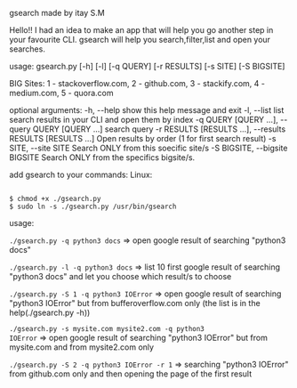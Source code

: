 gsearch made by itay S.M

Hello!!
I had an idea to make an app that will help you go another step in your favourite CLI.
gsearch will help you search,filter,list and open your searches.

usage: gsearch.py [-h] [-l] [-q QUERY] [-r RESULTS]
                  [-s SITE] [-S BIGSITE]

BIG Sites: 1 - stackoverflow.com, 2 - github.com, 3 - stackify.com, 4 -
medium.com, 5 - quora.com

optional arguments:
  -h, --help            show this help message and exit
  -l, --list            list search results in your CLI and open them by index
  -q QUERY [QUERY ...], --query QUERY [QUERY ...]
                        search query
  -r RESULTS [RESULTS ...], --results RESULTS [RESULTS ...]
                        Open results by order (1 for first search result)
  -s SITE, --site SITE  Search ONLY from this soecific site/s
  -S BIGSITE, --bigsite BIGSITE
                        Search ONLY from the specifics bigsite/s.

add gsearch to your commands:
Linux:

<code>
$ chmod +x ./gsearch.py
$ sudo ln -s ./gsearch.py /usr/bin/gsearch
</code>


usage:

<code>./gsearch.py -q python3 docs</code>
=> open google result of searching "python3 docs"

<code>./gsearch.py -l -q python3 docs</code>
=> list 10 first google result of searching "python3 docs" and let you choose which result/s to choose


<code>./gsearch.py -S 1 -q python3 IOError</code>
=> open google result of searching "python3 IOError" but from bufferoverflow.com only (the list is in the help(./gsearch.py -h))

<code>./gsearch.py -s mysite.com mysite2.com -q python3 IOError</code>
=> open google result of searching "python3 IOError" but from mysite.com and from mysite2.com only

<code>./gsearch.py -S 2 -q python3 IOError -r 1</code>
=> searching "python3 IOError" from github.com only and then opening the page of the first result
